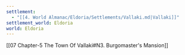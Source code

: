 ```yaml
---
settlement:
  - "[[4. World Almanac/Eldoria/Settlements/Vallaki.md|Vallaki]]"
settlement_world: Eldoria
world: Eldoria
---
```

[[07 Chapter-5 The Town Of Vallaki#N3. Burgomaster's Mansion]]